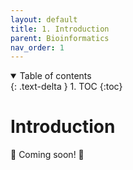 ```yaml
---
layout: default
title: 1. Introduction
parent: Bioinformatics
nav_order: 1
---
```


<details open markdown="block">
  <summary>
    Table of contents
  </summary>
  {: .text-delta }
1. TOC
{:toc}
</details>


# Introduction

🚧 Coming soon! 🚧